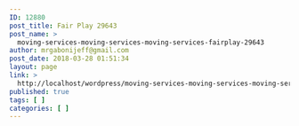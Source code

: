 ```yaml
---
ID: 12880
post_title: Fair Play 29643
post_name: >
  moving-services-moving-services-moving-services-fairplay-29643
author: mrgabonijeff@gmail.com
post_date: 2018-03-28 01:51:34
layout: page
link: >
  http://localhost/wordpress/moving-services-moving-services-moving-services-fairplay-29643/
published: true
tags: [ ]
categories: [ ]
---
```

